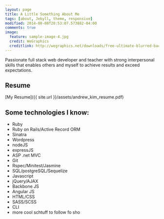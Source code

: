 ```yaml
---
layout: page
title: A Little Something About Me
tags: [about, Jekyll, theme, responsive]
modified: 2014-08-08T20:53:07.573882-04:00
comments: true
image:
  feature: sample-image-4.jpg
  credit: WeGraphics
  creditlink: http://wegraphics.net/downloads/free-ultimate-blurred-background-pack/
---
```


Passionate full stack web developer and teacher with strong interpersonal skills that enables others and myself to achieve results and exceed expectations.

## Resume
[My Resume]({{ site.url }}/assets/andrew_kim_resume.pdf)

## Some technologies I know:

* Ruby
* Ruby on Rails/Active Record ORM
* Sinatra
* Wordpress
* nodeJS
* expressJS
* ASP .net MVC
* Git
* Rspec/Minitest/Jasmine
* SQL/postgreSQL/Sequelize
*	Javascript
* jQuery/AJAX
* Backbone JS
* Angular JS
* HTML/CSS
* SASS/SCSS
* CLI
* more cool schtuff to follow fo sho
